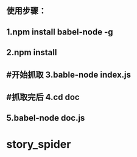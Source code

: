 使用步骤：
--------
1.npm install babel-node -g
--------
2.npm install
--------
#开始抓取
3.bable-node index.js
--------
#抓取完后
4.cd doc <br>
-------
5.babel-node doc.js
-------
# story_spider

